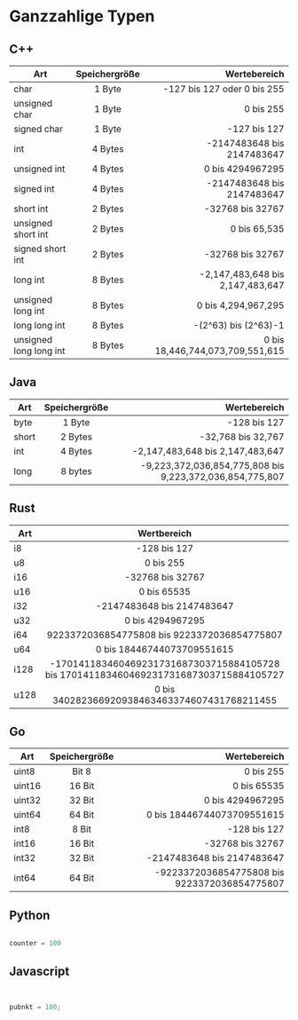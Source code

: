 # Ganzzahlige Typen


## C++


| Art       | Speichergröße          | Wertebereich  |
| ------------- |:-------------:| -----:|
|char| 1 Byte|	-127 bis 127 oder 0 bis 255|
|unsigned char|1 Byte |	0 bis 255|
|signed char|1 Byte|-127 bis 127|
|int|4 Bytes|	-2147483648 bis 2147483647|
|unsigned int|	4 Bytes	| 0 bis 4294967295|
|signed int|	4 Bytes|	-2147483648 bis 2147483647|
|short int|	2 Bytes|	-32768 bis 32767|
|unsigned short int| 2 Bytes|	0 bis 65,535|
|signed short int|	2 Bytes|	-32768 bis 32767|
|long int| 8 Bytes|-2,147,483,648 bis 2,147,483,647|
|unsigned long int| 8 Bytes|	0 bis 4,294,967,295|
|long long int|8 Bytes|	-(2^63) bis (2^63)-1|
|unsigned long long int| 8 Bytes|	0 bis 18,446,744,073,709,551,615|



## Java 

| Art       | Speichergröße          | Wertebereich  |
| ------------- |:-------------:| -----:|
|byte | 1 Byte | -128 bis 127|
|short|	2 Bytes | -32,768 bis 32,767|
|int|	4 Bytes | -2,147,483,648 bis 2,147,483,647|
|long|  8 bytes | -9,223,372,036,854,775,808 bis 9,223,372,036,854,775,807|


## Rust

|Art|Wertbereich
| ------------- |:-------------:|
|i8	|-128 bis	127|
|u8 |0	bis 255|
|i16	|-32768 bis	32767|
|u16 | 	0	bis 65535 |
|i32	 |-2147483648 bis 2147483647|
|u32	| 0	bis 4294967295|
|i64	 |9223372036854775808 bis 9223372036854775807|
|u64	| 0	bis 18446744073709551615|
|i128 |-170141183460469231731687303715884105728 bis	170141183460469231731687303715884105727|
|u128 |0	bis 340282366920938463463374607431768211455|


## Go

| Art       | Speichergröße          | Wertebereich  |
| ------------- |:-------------:| -----:|
|uint8 |Bit 8 | 0 bis 255|
|uint16| 16 Bit| 0 bis 65535|
|uint32|32 Bit  |0 bis 4294967295|
|uint64|64 Bit |0 bis 18446744073709551615|
|int8|8 Bit |-128 bis 127|
|int16| 16 Bit |-32768 bis 32767|
|int32|32 Bit|-2147483648 bis 2147483647|
|int64|64 Bit|-9223372036854775808 bis 9223372036854775807|




## Python 

```python

counter = 100         

```
## Javascript

```Javascript


pubnkt = 100; 

```